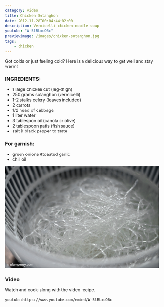 ```yaml
---
category: video
title: Chicken Sotanghon
date: 2012-11-28T00:04:44+02:00
description: Vermicelli chicken noodle soup
youtube: "W-5lRLncO6c"
previewimage: /images/chicken-sotanghon.jpg
tags:
    - chicken
---
```


Got colds or just feeling cold? Here is a delicious way to get well and stay warm!

### INGREDIENTS:
* 1 large chicken cut (leg-thigh)
* 250 grams sotanghon (vermicelli)
* 1-2 stalks celery (leaves included)
* 2 carrots
* 1/2 head of cabbage
* 1 liter water
* 3 tablespon oil (canola or olive)
* 2 tablespoon patis (fish sauce)
* salt & black pepper to taste

### For garnish:
* green onions &toasted garlic
* chili oil

![Also known as glass noodles](/images/vermecelli-noodles.jpg)

### Video
Watch and cook-along with the video recipe.

`youtube:https://www.youtube.com/embed/W-5lRLncO6c`


